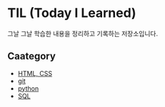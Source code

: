 # TIL (Today I Learned)

그날 그날 학습한 내용을 정리하고 기록하는 저장소입니다.

## Caategory
- [HTML, CSS](https://github.com/bbbii/TIL/tree/main/HTML%2C%20CSS)
- [git](https://github.com/bbbii/TIL/tree/main/git)
- [python](https://github.com/bbbii/TIL/tree/main/python)
- [SQL](https://github.com/bbbii/TIL/tree/main/SQL)
